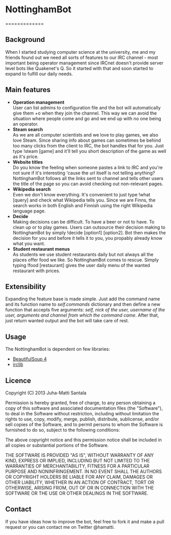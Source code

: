 <h1>NottinghamBot</h1>
=============

<h2> Background </h2>

When I started studying computer science at the university, me and my friends found out we need all sorts of features to our IRC channel - most important being operator management since IRCnet doesn't provide server level bots like Quakenet's Q. So it started with that and soon started to expand to fulfill our daily needs.

<h2> Main features </h2>

<ul>
<li> <b> Operation management </b> <br />
     User can list admins to configuration file and the bot will automatically give them +o when they join the channel. This way we can avoid the situation where people come and go and we end up with no one being an operator.
</li>

<li> <b> Steam search </b> <br />
     As we are all computer scientists and we love to play games, we also love Steam. Since sharing info about games can sometimes be behind too many clicks from the client to IRC, the bot handles that for you. Just type !steam [game] and it'll tell you short description of the game as well as it's price. 
</li>

<li> <b> Website titles </b><br />
     Do you know the feeling when someone pastes a link to IRC and you're not sure if it's interesting 'cause the url itself is not telling anything? NottinghamBot follows all the links sent to channel and tells other users the title of the page so you can avoid checking out non-relevant pages.
</li>

<li> <b> Wikipedia search </b><br />
     Even we don't know everything. It's convenient to just type !what [query] and check what Wikipedia tells you. Since we are Finns, the search works in both English and Finnish using the right Wikipedia language page.
</li>

<li> <b> Decide </b><br />
     Making decisions can be difficult. To have a beer or not to have. To clean up or to play games. Users can outsource their decision making to NottinghamBot by simply !decide [option1] [option2]. Bot then makes the decision for you and before it tells it to you, you propably already know what you want.
</li>

<li> <b> Student restaurant menus </b> <br />
     As students we use student restaurants daily but not always all the places offer food we like. So NottinghamBot comes to rescue. Simply typing !food [restaurant] gives the user daily menu of the wanted restaurant with prices.
</li>
</ul>

<h2> Extensibility </h2>

Expanding the feature base is made simple. Just add the command name and its function name to <i>self.commands</i> dictionary and then define a new function that accepts five arguments: <i>self, nick of the user, username of the user, arguments and channel from which the command came</i>. After that, just return wanted output and the bot will take care of rest.

<h2> Usage </h2>

The NottinghamBot is dependent on few libraries:
<ul>
<li> <a href="http://www.crummy.com/software/BeautifulSoup/"> BeautifulSoup 4</a></li>
<li> <a href="http://code.google.com/p/ircbot-collection/source/browse/trunk/irclib.py"> irclib </a></li>
</ul>

<h2> Licence </h2>

Copyright (C) 2013 Juha-Matti Santala

Permission is hereby granted, free of charge, to any person obtaining a copy of this software and associated documentation files (the "Software"), to deal in the Software without restriction, including without limitation the rights to use, copy, modify, merge, publish, distribute, sublicense, and/or sell copies of the Software, and to permit persons to whom the Software is furnished to do so, subject to the following conditions:

The above copyright notice and this permission notice shall be included in all copies or substantial portions of the Software.

THE SOFTWARE IS PROVIDED "AS IS", WITHOUT WARRANTY OF ANY KIND, EXPRESS OR IMPLIED, INCLUDING BUT NOT LIMITED TO THE WARRANTIES OF MERCHANTABILITY, FITNESS FOR A PARTICULAR PURPOSE AND NONINFRINGEMENT. IN NO EVENT SHALL THE AUTHORS OR COPYRIGHT HOLDERS BE LIABLE FOR ANY CLAIM, DAMAGES OR OTHER LIABILITY, WHETHER IN AN ACTION OF CONTRACT, TORT OR OTHERWISE, ARISING FROM, OUT OF OR IN CONNECTION WITH THE SOFTWARE OR THE USE OR OTHER DEALINGS IN THE SOFTWARE.

<h2> Contact </h2>

If you have ideas how to improve the bot, feel free to fork it and make a pull request or you can contact me on Twitter @hamatti.

